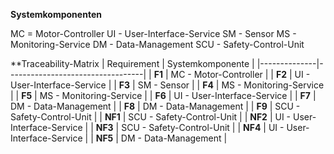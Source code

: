 **Systemkomponenten**

MC = Motor-Controller
UI - User-Interface-Service
SM - Sensor 
MS - Monitoring-Service
DM - Data-Management
SCU - Safety-Control-Unit

**Traceability-Matrix
| Requirement | Systemkomponente |
|--------------|----------------------------------|
| **F1** | MC - Motor-Controller |
| **F2** | UI - User-Interface-Service |
| **F3** | SM - Sensor |
| **F4** | MS - Monitoring-Service |
| **F5** | MS - Monitoring-Service |
| **F6** | UI - User-Interface-Service |
| **F7** | DM - Data-Management |
| **F8** | DM - Data-Management |
| **F9** | SCU - Safety-Control-Unit |
| **NF1** | SCU - Safety-Control-Unit |
| **NF2** | UI - User-Interface-Service |
| **NF3** | SCU - Safety-Control-Unit |
| **NF4** | UI - User-Interface-Service |
| **NF5** |  DM - Data-Management |
